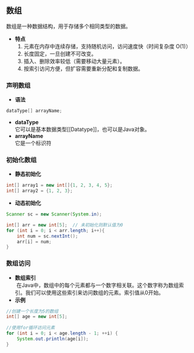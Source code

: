 ## 数组
数组是一种数据结构，用于存储多个相同类型的数据。
- **特点**
	1. 元素在内存中连续存储，支持随机访问，访问速度快（时间复杂度 O(1)）
	2. 长度固定，一旦创建不可改变。
	3. 插入、删除效率较低（需要移动大量元素）。
	4. 按索引访问方便，但扩容需要重新分配和复制数据。
### 声明数组
- **语法**  
```java
dataType[] arrayName;
```
- **dataType**  
	它可以是基本数据类型[[Datatype]]，也可以是Java对象。
- **arrayName**  
	它是一个标识符
### 初始化数组
- **静态初始化**  
```java
int[] array1 = new int[]{1, 2, 3, 4, 5};
int[] array2 = {1, 2, 3};
```
- **动态初始化**  
```java
Scanner sc = new Scanner(System.in);  

int[] arr = new int[5];  // 未初始化则默认值为0
for (int i = 0; i < arr.length; i++){  
    int num = sc.nextInt();  
    arr[i] = num;  
}
```
### 数组访问
- **数组索引**  
	 在Java中，数组中的每个元素都与一个数字相关联。这个数字称为数组索引。我们可以使用这些索引来访问数组的元素。索引值从0开始。
- **示例**  
```java
//创建一个长度为5的数组  
int[] age = new int[5];  
  
//使用for循环访问元素  
for (int i = 0; i < age.length - 1; ++i) {  
    System.out.println(age[i]);  
}
```
